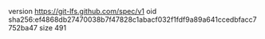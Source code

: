 version https://git-lfs.github.com/spec/v1
oid sha256:ef4868db27470038b7f47828c1abacf032f1fdf9a89a641ccedbfacc7752ba47
size 491

